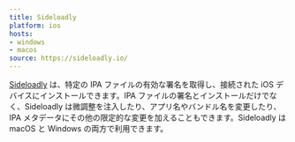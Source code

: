 ```yaml
---
title: Sideloadly
platform: ios
hosts:
- windows
- macos
source: https://sideloadly.io/
---
```


[Sideloadly](https://sideloadly.io/ "Sideloadly") は、特定の IPA ファイルの有効な署名を取得し、接続された iOS デバイスにインストールできます。IPA ファイルの署名とインストールだけでなく、Sideloadly は微調整を注入したり、アプリ名やバンドル名を変更したり、IPA メタデータにその他の限定的な変更を加えることもできます。Sideloadly は macOS と Windows の両方で利用できます。
